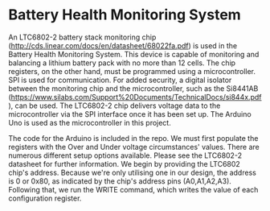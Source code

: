 # Battery Health Monitoring System

An LTC6802-2 battery stack monitoring chip (http://cds.linear.com/docs/en/datasheet/68022fa.pdf) is used in the Battery Health Monitoring System. This device is capable of monitoring and balancing a lithium battery pack with no more than 12 cells. The chip registers, on the other hand, must be programmed using a microcontroller. SPI is used for communication. For added security, a digital isolator between the monitoring chip and the microcontroller, such as the Si8441AB (https://www.silabs.com/Support%20Documents/TechnicalDocs/si844x.pdf), can be used. The LTC6802-2 chip delivers voltage data to the microcontroller via the SPI interface once it has been set up. The Arduino Uno is used as the microcontroller in this project.

The code for the Arduino is included in the repo. We must first populate the registers with the Over and Under voltage circumstances' values. There are numerous different setup options available. Please see the LTC6802-2 datasheet for further information. We begin by providing the LTC6802 chip's address. Because we're only utilising one in our design, the address is 0 or 0x80, as indicated by the chip's address pins (A0,A1,A2,A3). Following that, we run the WRITE command, which writes the value of each configuration register.
